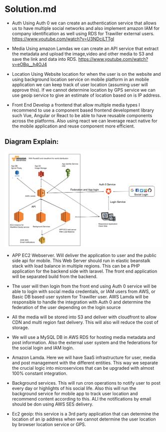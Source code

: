 # Solution.md
 
 
* Auth
Using Auth 0 we can create an authentication service that allows us to have multiple social networks and also implement amazon IAM for company identification as well using RDS for Trawiller external users. https://www.youtube.com/watch?v=U3NDciLTTgI
 
* Media
Using amazon Lamdas we can create an API service that extract the metadata and upload the image,video and other media to S3 and save the link and data into RDS. 
https://www.youtube.com/watch?v=eOBq__h4OJ4
 
* Location
Using Website location for when the user is on the website and using background location service on mobile platform in an mobile application we can keep track of user location (assuming user will approve this). If we cannot determine location by GPS service we can use geoip service to give an estimate of location based on is IP address. 
 
* Front End
Develop a frontend that allow multiple media types I recommend to use a component based frontend development library such Vue, Angular or React to be able to have reusable components across the platforms. Also using react we can leverage react native for the mobile application and reuse component more efficient.
 
## Diagram Explain:

![alt text](/system-context-diagram.png )
 
* APP EC2 Webserver. Will deliver the application to user and the public side api for mobile. This Web Server should run in elastic beanstalk stack with load balance in multiple regions. This can be a PHP application for the backend side with laravel. The front end application will be separated build from the backend.
 
* The user will then login from the front end using Auth 0 service will be able to login with social media credentials, or IAM users from AWS, or Basic DB based user system for Trawiller user. AWS Lamda will be responsible to handle the integration with Auth 0 and determine the federation of the user depending on the login source
 
* All the media will be stored into S3 and deliver with cloudfront to allow CDN and multi region fast delivery. This will also will reduce the cost of storage.
 
* We will use a MySQL DB in AWS RDS for hosting media metadata and post information. Also the external user system and the federations for the social login and IAM login.
 
* Amazon Lamda. Here we will have SaaS infrastructure for user, media and post management with the different entities. This way we separate the crucial logic into microservices that can be upgraded with almost 100% constant integration.
 
* Background services. This will run cron operations to notify user to post every day or highlights of his social life. Also this will run the background service for mobile app to track user location and recommend content according to this. ALl the notifications by email should be don using AWS SES delivery.
 
* Ec2 geoip: this service is a 3rd party application that can determine the location of an ip address when we cannot determine the user location by browser location service or GPS.
 
 
